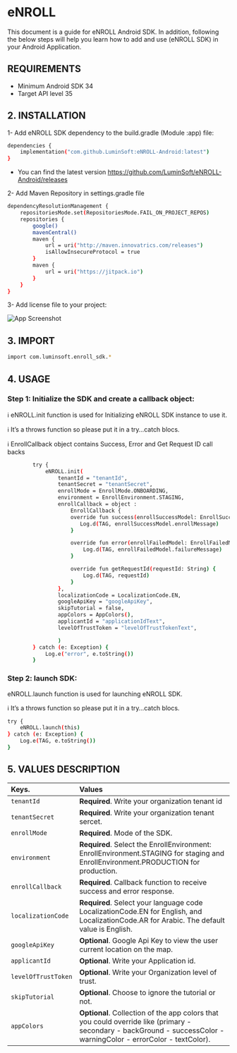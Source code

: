 
# eNROLL 

This document is a guide for eNROLL Android SDK. In addition, following the below steps will help you learn how to add and use (eNROLL SDK) in your Android Application.



## REQUIREMENTS

- Minimum Android SDK 34
- Target API level 35


## 2. INSTALLATION

1-  Add eNROLL SDK dependency to the build.gradle (Module :app) file:

```bash
dependencies {
    implementation("com.github.LuminSoft:eNROLL-Android:latest")
}
```

- You can find the latest version  https://github.com/LuminSoft/eNROLL-Android/releases


2- Add Maven Repository in settings.gradle file

```bash
dependencyResolutionManagement {
    repositoriesMode.set(RepositoriesMode.FAIL_ON_PROJECT_REPOS)
    repositories {
        google()
        mavenCentral()
        maven {
            url = uri("http://maven.innovatrics.com/releases")
            isAllowInsecureProtocol = true
        }
        maven {
            url = uri("https://jitpack.io")
        }
    }
}
```




3- Add license file to your project:

![App Screenshot](https://lumin-soft.gitbook.io/~gitbook/image?url=https%3A%2F%2F3826285197-files.gitbook.io%2F%7E%2Ffiles%2Fv0%2Fb%2Fgitbook-x-prod.appspot.com%2Fo%2Fspaces%252FGM6tCcdsukNbOigN9U2m%252Fuploads%252FidXQqrhFFiMjXmehyKng%252FScreen%2520Shot%25202024-03-24%2520at%252010.41.22%2520AM.png%3Falt%3Dmedia%26token%3Dde6d2485-8d25-46fc-967b-2d875011f6cd&width=768&dpr=4&quality=100&sign=a4cdc785&sv=1)

## 3. IMPORT

```bash
import com.luminsoft.enroll_sdk.*
```

## 4. USAGE

### Step 1: Initialize the SDK and create a callback object:


ℹ️ eNROLL.init function is used for Initializing eNROLL SDK instance to use it.

ℹ️ It’s a throws function so please put it in a try…catch blocs.

ℹ️ EnrollCallback object contains Success, Error  and Get Request ID call backs

```bash
        try {
            eNROLL.init(
                tenantId = "tenantId",
                tenantSecret = "tenantSecret",
                enrollMode = EnrollMode.ONBOARDING,
                environment = EnrollEnvironment.STAGING,
                enrollCallback = object :
                    EnrollCallback {
                    override fun success(enrollSuccessModel: EnrollSuccessModel) {
                       Log.d(TAG, enrollSuccessModel.enrollMessage)
                    }

                    override fun error(enrollFailedModel: EnrollFailedModel) {
                        Log.d(TAG, enrollFailedModel.failureMessage)
                    }

                    override fun getRequestId(requestId: String) {
                        Log.d(TAG, requestId)
                    }
                },
                localizationCode = LocalizationCode.EN,
                googleApiKey = "googleApiKey",
                skipTutorial = false,
                appColors = AppColors(),
                applicantId = "applicationIdText",
                levelOfTrustToken = "levelOfTrustTokenText",

                )
        } catch (e: Exception) {
            Log.e("error", e.toString())
        }
```

### Step 2: launch SDK: 

eNROLL.launch function is used for launching eNROLL SDK.

ℹ️ It’s a throws function so please put it in a try…catch blocs.

```bash
try {
    eNROLL.launch(this)
} catch (e: Exception) {
    Log.e(TAG, e.toString())
}
```











## 5. VALUES DESCRIPTION




| Keys.     |  Values                |
| :-------- | :------------------------- |
| `tenantId` | **Required**. Write your organization tenant id|
| `tenantSecret` | **Required**. Write your organization tenant sercet. |
| `enrollMode`       | **Required**. Mode of the SDK. |
| `environment`      | **Required**. Select the EnrollEnvironment: EnrollEnvironment.STAGING  for staging and EnrollEnvironment.PRODUCTION for production.|
| `enrollCallback`   | **Required**. Callback function to receive success and error response. |
| `localizationCode` | **Required**. Select your language code LocalizationCode.EN for English, and LocalizationCode.AR for Arabic. The default value is English. |
| `googleApiKey` | **Optional**. Google Api Key to view the user current location on the map. |
| `applicantId` | **Optional**. Write your Application id. |
| `levelOfTrustToken` | **Optional**. Write your Organization level of trust. |
| `skipTutorial` | **Optional**. Choose to ignore the tutorial or not.|
| `appColors` | **Optional**. Collection of the app colors that you could override like (primary - secondary - backGround - successColor - warningColor - errorColor - textColor). |




